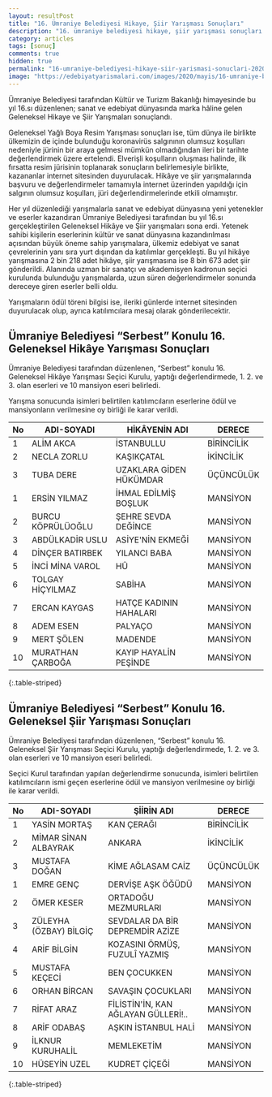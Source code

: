 ```yaml
---
layout: resultPost
title: "16. Ümraniye Belediyesi Hikaye, Şiir Yarışması Sonuçları"
description: "16. ümraniye belediyesi hikaye, şiir yarışması sonuçları 2020"
category: articles
tags: [sonuç]
comments: true
hidden: true
permalink: "16-umraniye-belediyesi-hikaye-siir-yarismasi-sonuclari-2020"
image: "https://edebiyatyarismalari.com/images/2020/mayis/16-umraniye-belediyesi-hikaye-siir-yarismasi.jpeg"
---
```


Ümraniye Belediyesi tarafından Kültür ve Turizm Bakanlığı himayesinde bu yıl 16.sı düzenlenen; sanat ve edebiyat dünyasında marka hâline gelen Geleneksel Hikaye ve Şiir Yarışmaları sonuçlandı.

Geleneksel Yağlı Boya Resim Yarışması sonuçları ise, tüm dünya ile birlikte ülkemizin de içinde bulunduğu koronavirüs salgınının olumsuz koşulları nedeniyle jürinin bir araya gelmesi mümkün olmadığından ileri bir tarihte değerlendirmek üzere ertelendi. Elverişli koşulların oluşması halinde, ilk fırsatta resim jürisinin toplanarak sonuçların belirlemesiyle birlikte, kazananlar internet sitesinden duyurulacak. Hikâye ve şiir yarışmalarında başvuru ve değerlendirmeler tamamıyla internet üzerinden yapıldığı için salgının olumsuz koşulları, jüri değerlendirmelerinde etkili olmamıştır.

Her yıl düzenlediği yarışmalarla sanat ve edebiyat dünyasına yeni yetenekler ve eserler kazandıran Ümraniye Belediyesi tarafından bu yıl 16.sı gerçekleştirilen Geleneksel Hikâye ve Şiir yarışmaları sona erdi. Yetenek sahibi kişilerin eserlerinin kültür ve sanat dünyasına kazandırılması açısından büyük öneme sahip yarışmalara, ülkemiz edebiyat ve sanat çevrelerinin yanı sıra yurt dışından da katılımlar gerçekleşti. Bu yıl hikâye yarışmasına 2 bin 218 adet hikâye, şiir yarışmasına ise 8 bin 673 adet şiir gönderildi. Alanında uzman bir sanatçı ve akademisyen kadronun seçici kurulunda bulunduğu yarışmalarda, uzun süren değerlendirmeler sonunda dereceye giren eserler belli oldu.

Yarışmaların ödül töreni bilgisi ise, ileriki günlerde internet sitesinden duyurulacak olup, ayrıca katılımcılara mesaj olarak gönderilecektir.  

## Ümraniye Belediyesi “Serbest” Konulu 16. Geleneksel Hikâye Yarışması Sonuçları

Ümraniye Belediyesi tarafından düzenlenen, “Serbest” konulu 16. Geleneksel Hikâye Yarışması Seçici Kurulu, yaptığı değerlendirmede, 1. 2. ve 3. olan eserleri ve 10 mansiyon eseri belirledi.

Yarışma sonucunda isimleri belirtilen katılımcıların eserlerine ödül ve mansiyonların verilmesine oy birliği ile karar verildi.

| No | ADI-SOYADI | HİKÂYENİN ADI | DERECE |
|-------|--------|---------|---------|
| 1 | ALİM AKCA | İSTANBULLU | BİRİNCİLİK |
| 2 | NECLA ZORLU | KAŞIKÇATAL | İKİNCİLİK |
| 3 | TUBA DERE | UZAKLARA GİDEN HÜKÜMDAR | ÜÇÜNCÜLÜK |
| 1 | ERSİN YILMAZ | İHMAL EDİLMİŞ BOŞLUK | MANSİYON |
| 2 | BURCU KÖPRÜLÜOĞLU | ŞEHRE SEVDA DEĞİNCE | MANSİYON |
| 3 | ABDÜLKADİR USLU | ASİYE'NİN EKMEĞİ | MANSİYON |
| 4 | DİNÇER BATIRBEK | YILANCI BABA | MANSİYON |
| 5 | İNCİ MİNA VAROL | HÛ | MANSİYON |
| 6 | TOLGAY HİÇYILMAZ | SABİHA | MANSİYON |
| 7 | ERCAN KAYGAS | HATÇE KADININ HAHALARI | MANSİYON |
| 8 | ADEM ESEN | PALYAÇO | MANSİYON |
| 9 | MERT ŞÖLEN  | MADENDE | MANSİYON |
| 10 | MURATHAN ÇARBOĞA | KAYIP HAYALİN PEŞİNDE | MANSİYON |
{:.table-striped}

## Ümraniye Belediyesi “Serbest” Konulu 16. Geleneksel Şiir Yarışması Sonuçları

Ümraniye Belediyesi tarafından düzenlenen, “Serbest” konulu 16. Geleneksel Şiir Yarışması Seçici Kurulu, yaptığı değerlendirmede, 1. 2. ve 3. olan eserleri ve 10 mansiyon eseri belirledi.

Seçici Kurul tarafından yapılan değerlendirme sonucunda, isimleri belirtilen katılımcıların ismi geçen eserlerine ödül ve mansiyon verilmesine oy birliği ile karar verildi.

| No | ADI-SOYADI | ŞİİRİN ADI | DERECE |
|-------|--------|---------|---------|
| 1 | YASİN MORTAŞ | KAN ÇERAĞI | BİRİNCİLİK |
| 2 | MİMAR SİNAN ALBAYRAK | ANKARA | İKİNCİLİK |
| 3 | MUSTAFA DOĞAN | KİME AĞLASAM CAİZ | ÜÇÜNCÜLÜK |
| 1 | EMRE GENÇ | DERVİŞE AŞK ÖĞÜDÜ | MANSİYON |
| 2 | ÖMER KESER | ORTADOĞU MEZMURLARI | MANSİYON |
| 3 | ZÜLEYHA (ÖZBAY) BİLGİÇ | SEVDALAR DA BİR DEPREMDİR AZİZE | MANSİYON |
| 4 | ARİF BİLGİN | KOZASINI ÖRMÜŞ, FUZULÎ YAZMIŞ | MANSİYON |
| 5 | MUSTAFA KEÇECİ | BEN ÇOCUKKEN | MANSİYON |
| 6 | ORHAN BİRCAN | SAVAŞIN ÇOCUKLARI | MANSİYON |
| 7 | RİFAT ARAZ | FİLİSTİN'İN, KAN AĞLAYAN GÜLLERİ!.. | MANSİYON |
| 8 | ARİF ODABAŞ | AŞKIN İSTANBUL HALİ | MANSİYON |
| 9 | İLKNUR KURUHALİL | MEMLEKETİM | MANSİYON |
| 10 | HÜSEYİN UZEL | KUDRET ÇİÇEĞİ | MANSİYON |
{:.table-striped}